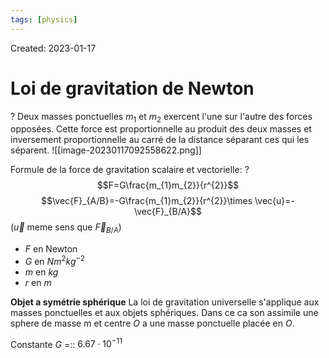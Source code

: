 ```yaml
---
tags: [physics] 
---
```

Created: 2023-01-17

# Loi de gravitation de Newton
?
Deux masses ponctuelles $m_1$ et $m_{2}$ exercent l'une sur l'autre des forces opposées. Cette force est proportionnelle au produit des deux masses et inversement proportionnelle au carré de la distance séparant ces qui les séparent.
![[image-20230117092558622.png]]
<!--SR:!2024-03-12,134,210-->


Formule de la force de gravitation scalaire et vectorielle:
?
$$F=G\frac{m_{1}m_{2}}{r^{2}}$$
$$\vec{F}_{A/B}=-G\frac{m_{1}m_{2}}{r^{2}}\times \vec{u}=-\vec{F}_{B/A}$$
($\vec{u}$ meme sens que $\vec{F}_{B/A}$)
- $F$ en Newton
- $G$ en $Nm^{2}kg^{-2}$
- $m$ en $kg$
- $r$ en $m$
<!--SR:!2024-11-02,393,250-->

**Objet a symétrie sphérique**
La loi de gravitation universelle s'applique aux masses ponctuelles et aux objets sphériques. Dans ce ca son assimile une sphere de masse m et centre $O$ a une masse ponctuelle placée en $O$.

Constante $G$ =:: $6.67\cdot 10^{-11}$
<!--SR:!2024-02-04,8,130-->
